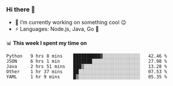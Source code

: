 ### Hi there 👋

<!--
**nodejh/nodejh** is a ✨ _special_ ✨ repository because its `README.md` (this file) appears on your GitHub profile.

Here are some ideas to get you started:

- 🔭 I’m currently working on ...
- 🌱 I’m currently learning ...
- 👯 I’m looking to collaborate on ...
- 🤔 I’m looking for help with ...
- 💬 Ask me about ...
- 📫 How to reach me: ...
- 😄 Pronouns: ...
- ⚡ Fun fact: ...
-->

- 🔭 I’m currently working on something cool :wink:
- ⚡ Languages: Node.js, Java, Go :thought_balloon:

📊 **This week I spent my time on**

<!--START_SECTION:waka-->
```text
Python   9 hrs 8 mins    ██████████▓░░░░░░░░░░░░░░   42.46 % 
JSON     6 hrs 1 min     ███████░░░░░░░░░░░░░░░░░░   27.98 % 
Java     2 hrs 51 mins   ███▒░░░░░░░░░░░░░░░░░░░░░   13.28 % 
Other    1 hr 37 mins    ██░░░░░░░░░░░░░░░░░░░░░░░   07.53 % 
YAML     1 hr 9 mins     █▒░░░░░░░░░░░░░░░░░░░░░░░   05.35 % 
```
<!--END_SECTION:waka-->


<!--
:traffic_light: **Visitors**

![visitors](https://visitor-badge.glitch.me/badge?page_id=nodejh.nodejh)
-->
